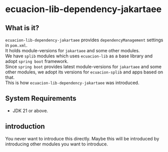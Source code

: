 # ecuacion-lib-dependency-jakartaee

## What is it?

`ecuacion-lib-dependency-jakartaee` provides `dependencyManagement` settings in `pom.xml`.  
It holds module-versions for `jakartaee` and some other modules.  
We have `splib` modules which uses `ecuacion-lib` as a base library and adopt `spring boot` framework.  
Since `spring boot` provides latest module-versions for `jakartaee` and some other modules, we adopt its versions for `ecuacion-splib` and apps based on that.  
This is how `ecuacion-lib-dependency-jakartaee` was introduced.

## System Requirements

- JDK 21 or above.

## introduction

You never want to introduce this directly. Maybe this will be introduced by introducing other modules you want to introduce.
